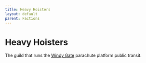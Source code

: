 ```yaml
---
title: Heavy Hoisters
layout: default
parent: Factions
---
```


# Heavy Hoisters
The guild that runs the [Windy Gate](/FATE_in_the_BAWG/locations/Windy_gate.html) parachute platform public transit.